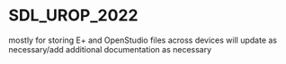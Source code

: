 # SDL_UROP_2022
mostly for storing E+ and OpenStudio files across devices
will update as necessary/add additional documentation as necessary
